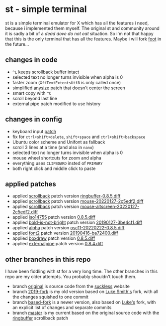 # st - simple terminal
st is a simple terminal emulator for X which has all the features i need, because i implemented them myself.
The original st and community around it is sadly a bit of a _dead dove do not eat_ situation. 
So i'm not that happy that this is the only terminal that has all the features.
Maybe i will fork [foot](https://codeberg.org/dnkl/foot) in the future... 

## changes in code
+ `^L` keeps scrollback buffer intact
+ selected text no longer turns invisible when alpha is 0
+ faster zoom (`XftTextExtentsUtf8` is only called once)
+ simplified [anysize](https://st.suckless.org/patches/anysize/) patch that doesn't center the screen
+ smart copy with `^C`
+ scroll beyond last line
+ external pipe patch modified to use history
<!-- TODO: resizing in alt screen fucks up cursor pos -->

## changes in config
+ keyboard input [patch](https://st.suckless.org/patches/fix_keyboard_input/)
+ fix for `ctrl+shift+delete`, `shift+space` and `ctrl+shift+backspace`
+ Ubuntu color scheme and Unifont as fallback
+ scroll 3 lines at a time (and also in `nano`)
+ selected text no longer turns invisible when alpha is 0
+ mouse wheel shortcuts for zoom and alpha
+ everything uses `CLIPBOARD` insted of `PRIMARY`
+ both right click and middle click to paste

## applied patches
+ applied [scrollback](https://st.suckless.org/patches/scrollback) patch version [ringbuffer-0.8.5.diff](https://st.suckless.org/patches/scrollback/st-scrollback-ringbuffer-0.8.5.diff)
+ applied [scrollback](https://st.suckless.org/patches/scrollback) patch version [mouse-20220127-2c5edf2.diff](https://st.suckless.org/patches/scrollback/st-scrollback-mouse-20220127-2c5edf2.diff)
+ applied [scrollback](https://st.suckless.org/patches/scrollback) patch version [mouse-altscreen-20220127-2c5edf2.diff](https://st.suckless.org/patches/scrollback/st-scrollback-mouse-altscreen-20220127-2c5edf2.diff)
+ applied [iso14755](https://st.suckless.org/patches/iso14755) patch version [0.8.5.diff](https://st.suckless.org/patches/iso14755/st-iso14755-0.8.5.diff)
+ applied [bold-is-not-bright](https://st.suckless.org/patches/bold-is-not-bright) patch version [20190127-3be4cf1.diff](https://st.suckless.org/patches/bold-is-not-bright/st-bold-is-not-bright-20190127-3be4cf1.diff)
+ applied [alpha](https://st.suckless.org/patches/alpha) patch version [osc11-20220222-0.8.5.diff](https://st.suckless.org/patches/alpha/st-alpha-osc11-20220222-0.8.5.diff)
+ applied [font2](https://st.suckless.org/patches/font2) patch version [20190416-ba72400.diff](https://st.suckless.org/patches/font2/st-font2-20190416-ba72400.diff)
+ applied [boxdraw](https://st.suckless.org/patches/boxdraw) patch version [0.8.5.diff](https://st.suckless.org/patches/boxdraw/st-boxdraw_v2-0.8.5.diff)
+ applied [externalpipe](https://st.suckless.org/patches/externalpipe) patch version [0.8.4.diff](https://st.suckless.org/patches/externalpipe/st-externalpipe-0.8.4.diff)

## other branches in this repo

I have been fiddling with st for a very long time. The other branches in this repo are my older attempts. You probably shouldn't touch them. 

+ branch [original](https://github.com/Cortan122/st/tree/original) is source code from the [suckless](https://st.suckless.org/) website
+ branch [2019-fork](https://github.com/Cortan122/st/tree/2019-fork) is my old version based on [Luke Smith's](https://github.com/LukeSmithxyz/st) fork, with all the changes squished to one commit
+ branch [based-fork](https://github.com/Cortan122/st/tree/based-fork) is a newer version, also based on [Luke's](https://github.com/LukeSmithxyz/st) fork, with an explicit list of changes and separate commits
+ branch [master](https://github.com/Cortan122/st/tree/master) is my current based on the original source code with the [ringbuffer](https://st.suckless.org/patches/scrollback/st-scrollback-ringbuffer-0.8.5.diff) scrollback patch
